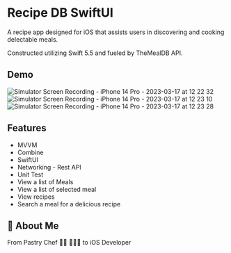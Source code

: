 # Recipe DB SwiftUI


A recipe app designed for iOS that assists users in discovering and cooking delectable meals.

Constructed utilizing Swift 5.5 and fueled by TheMealDB API.
## Demo
![Simulator Screen Recording - iPhone 14 Pro - 2023-03-17 at 12 22 32](https://user-images.githubusercontent.com/114001830/226126478-4898d149-27c3-4983-8fb8-ceb6f6a7aaa3.gif)
![Simulator Screen Recording - iPhone 14 Pro - 2023-03-17 at 12 23 10](https://user-images.githubusercontent.com/114001830/226126479-cc01fb16-8711-4062-a990-5ccadd76cb63.gif)
![Simulator Screen Recording - iPhone 14 Pro - 2023-03-17 at 12 23 28](https://user-images.githubusercontent.com/114001830/226126483-8924a04b-ad7e-4ca4-9608-e856bce8e3bd.gif)




## Features


- MVVM
- Combine
- SwiftUI
- Networking - Rest API 
- Unit Test
- View a list of Meals
- View a list of selected meal
- View recipes
- Search a meal for a delicious recipe


## 🎂 About Me
From Pastry Chef 👩‍🍳 🎂🧁🥐 to iOS Developer

